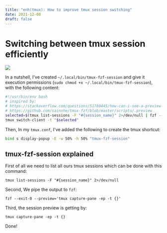 ```yaml
---
title: "enh(tmux): How to improve tmux session switching"
date: 2021-12-08
draft: false
---
```


<!-- Title: How to improve tmux session switching -->
<!-- Date: 2021-12-08 -->
<!-- Modified: 2021-12-08 -->
<!-- Category: Hacking -->
<!-- Tags: hack, tmux, fzf -->
<!-- Slug: tmux-fzf-session -->
<!-- Authors: Maximiliano Greco -->


# Switching between tmux session efficiently

![](tmux-fzf-session.gif)

In a nutshell, I've created `~/.local/bin/tmux-fzf-session` and give it
execution permissions (`sudo chmod +x ~/.local/bin/tmux-fzf-session`), with the
following content:

```bash
#!/usr/bin/env bash
# inspired by:
# https://stackoverflow.com/questions/51780445/how-can-i-see-a-preview-of-a-tmux-session-window-from-outside-of-tmux
# https://github.com/sainnhe/tmux-fzf/blob/master/scripts/.preview
selected=$(tmux list-sessions -F "#{session_name}" 2>/dev/null | fzf --exit-0 --preview='tmux capture-pane -ep -t {}')
tmux switch-client -t "$selected"
```

Then, In my `tmux.conf`, I've added the following to create the tmux shortcut:

```bash
bind s display-popup -E -w 50% -h 50% "tmux-fzf-session"
```


## tmux-fzf-session explained

First of all we need to list all ours tmux sessions which can be done with this command:

`tmux list-sessions -F "#{session_name}" 2>/dev/null`


Second, We pipe the output to `fzf`:

`fzf --exit-0 --preview='tmux capture-pane -ep -t {}'`


Third, the session preview is getting by:

`tmux capture-pane -ep -t {}`


Done!

